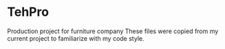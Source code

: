 # TehPro
Production project for furniture company
These files were copied from my current project to familiarize with my code style.
